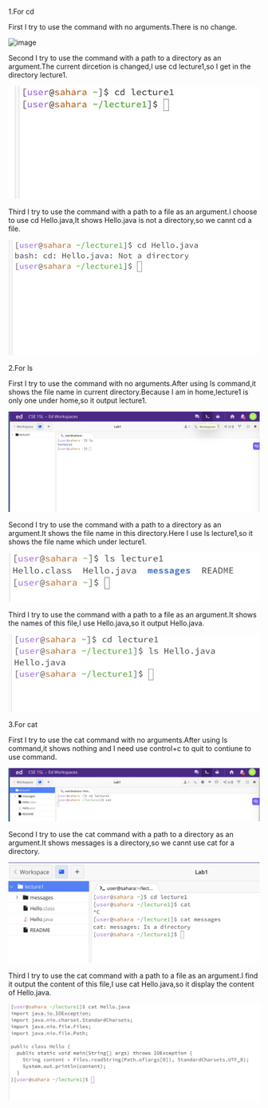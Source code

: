 1.For cd

First I try to use the command with no arguments.There is no change.

![image](github.com/zmc0806/cse15L-lab-report1/blob/main/cd1.jpeg)

Second I try to use the command with a path to a directory as an argument.The current dircetion is changed,I use cd lecture1,so I get in the directory lecture1.

![image](https://github.com/zmc0806/cse15L-lab-report1/blob/main/cd2.jpeg)

Third I try to use the command with a path to a file as an argument.I choose to use cd Hello.java,It shows Hello.java is not a directory,so we cannt cd a file.

![image](https://github.com/zmc0806/cse15L-lab-report1/blob/main/cd3.jpeg)

2.For ls

First I try to use the command with no arguments.After using ls command,it shows the file name in current directory.Because I am in home,lecture1 is only one under home,so it output lecture1.

![image](https://github.com/zmc0806/cse15L-lab-report1/blob/main/ls1.jpeg)

Second I try to use the command with a path to a directory as an argument.It shows the file name in this directory.Here I use ls lecture1,so it shows the file name which under lecture1.

![image](https://github.com/zmc0806/cse15L-lab-report1/blob/main/ls2.jpeg)

Third I try to use the command with a path to a file as an argument.It shows the names of this file,I use Hello.java,so it output Hello.java.

![image](https://github.com/zmc0806/cse15L-lab-report1/blob/main/ls3.jpeg)

3.For cat

First I try to use the cat command with no arguments.After using ls command,it shows nothing and I need use control+c to quit to contiune to use command.

![image](https://github.com/zmc0806/cse15L-lab-report1/blob/main/cat1.jpeg)

Second I try to use the cat command with a path to a directory as an argument.It shows messages is a directory,so we cannt use cat for a directory.

![image](https://github.com/zmc0806/cse15L-lab-report1/blob/main/cat2.jpeg)

Third I try to use the cat command with a path to a file as an argument.I find it output the content of this file,I use cat Hello.java,so it display the content of Hello.java.

![image](https://github.com/zmc0806/cse15L-lab-report1/blob/main/cat3.jpeg)












